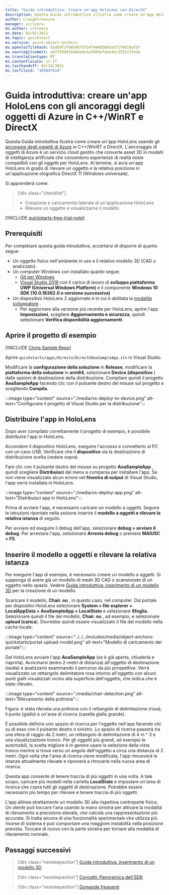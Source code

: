 ```yaml
---
title: "Guida introduttiva: Creare un'app HoloLens con DirectX"
description: Questa Guida introduttiva illustra come creare un'app HoloLens usando gli ancoraggi degli oggetti.
author: craigktreasure
manager: virivera
ms.author: crtreasu
ms.date: 02/02/2021
ms.topic: quickstart
ms.service: azure-object-anchors
ms.openlocfilehash: b5db9f3766bdd7d754f49403665a371f9d10afd7
ms.sourcegitcommit: ed7376d919a66edcba3566efdee4bc3351c57eda
ms.translationtype: MT
ms.contentlocale: it-IT
ms.lasthandoff: 03/24/2021
ms.locfileid: "105047610"
---
```

# <a name="quickstart-create-a-hololens-app-with-azure-object-anchors-in-cwinrt-and-directx"></a>Guida introduttiva: creare un'app HoloLens con gli ancoraggi degli oggetti di Azure in C++/WinRT e DirectX

Questa Guida introduttiva illustra come creare un'app HoloLens usando gli [ancoraggi degli oggetti di Azure](../overview.md) in C++/WinRT e DirectX. L'ancoraggio di oggetti di Azure è un servizio cloud gestito che converte asset 3D in modelli di intelligenza artificiale che consentono esperienze di realtà miste compatibili con gli oggetti per HoloLens. Al termine, si avrà un'app HoloLens in grado di rilevare un oggetto e la relativa posizione in un'applicazione olografica DirectX 11 (Windows universale).

Si apprenderà come:

> [!div class="checklist"]
> * Creazione e caricamento laterale di un'applicazione HoloLens
> * Rilevare un oggetto e visualizzarne il modello

[!INCLUDE [quickstarts-free-trial-note](../../../includes/quickstarts-free-trial-note.md)]

## <a name="prerequisites"></a>Prerequisiti

Per completare questa guida introduttiva, accertarsi di disporre di quanto segue:

* Un oggetto fisico nell'ambiente in uso e il relativo modello 3D (CAD o analizzato).
* Un computer Windows con installato quanto segue:
  * <a href="https://git-scm.com" target="_blank">Git per Windows</a>
  * <a href="https://www.visualstudio.com/downloads/" target="_blank">Visual Studio 2019</a> con il carico di lavoro di **sviluppo piattaforma UWP (Universal Windows Platform)** e il componente **Windows 10 SDK (10.0.18362.0 o versione successiva)**
* Un dispositivo HoloLens 2 aggiornato e in cui è abilitata la [modalità sviluppatore](/windows/mixed-reality/using-visual-studio#enabling-developer-mode) .
  * Per aggiornare alla versione più recente per HoloLens, aprire l'app **Impostazioni**, scegliere **Aggiornamento e sicurezza**, quindi selezionare **Verifica disponibilità aggiornamenti**.

## <a name="open-the-sample-project"></a>Aprire il progetto di esempio

[!INCLUDE [Clone Sample Repo](../../../includes/object-anchors-clone-sample-repository.md)]

Aprire `quickstarts/apps/directx/DirectXAoaSampleApp.sln` in Visual Studio.

Modificare la **configurazione della soluzione** in **Release**, modificare la **piattaforma della soluzione** in **arm64**, selezionare **Device (dispositivo** ) dalle opzioni di destinazione della distribuzione. Compilare quindi il progetto **AoaSampleApp** facendo clic con il pulsante destro del mouse sul progetto e scegliendo **Compila**.

:::image type="content" source="./media/vs-deploy-to-device.png" alt-text="Configurare il progetto di Visual Studio per la distribuzione":::

## <a name="deploy-the-app-to-hololens"></a>Distribuire l'app in HoloLens

Dopo aver compilato correttamente il progetto di esempio, è possibile distribuire l'app in HoloLens.

Accendere il dispositivo HoloLens, eseguire l'accesso e connetterlo al PC con un cavo USB. Verificare che il **dispositivo** sia la destinazione di distribuzione scelta (vedere sopra).

Fare clic con il pulsante destro del mouse su progetto **AoaSampleApp** , quindi scegliere **Distribuisci** dal menu a comparsa per installare l'app. Se non viene visualizzato alcun errore nel **finestra di output** di Visual Studio, l'app verrà installata in HoloLens.

:::image type="content" source="./media/vs-deploy-app.png" alt-text="Distribuisci app in HoloLens":::

Prima di avviare l'app, è necessario caricare un modello a oggetti. Seguire le istruzioni riportate nella sezione inserire il **modello a oggetti e rilevare la relativa istanza** di seguito.

Per avviare ed eseguire il debug dell'app, selezionare **debug > avviare il debug**. Per arrestare l'app, selezionare **Arresta debug** o premere **MAIUSC + F5**.

## <a name="ingest-object-model-and-detect-its-instance"></a>Inserire il modello a oggetti e rilevare la relativa istanza

Per eseguire l'app di esempio, è necessario creare un modello a oggetti. Si supponga di avere già un modello di mesh 3D CAD o scansionato di un oggetto nello spazio. Vedere [Guida introduttiva: inserimento di un modello 3D](./get-started-model-conversion.md) per la creazione di un modello.

Scaricare il modello, **Chair. ou** , in questo caso, nel computer. Dal portale per dispositivi HoloLens selezionare **System > file explorer > LocalAppData > AoaSampleApp > LocalState** e selezionare **Sfoglia.** Selezionare quindi il file del modello, **Chair. ou** , ad esempio, e selezionare **upload (carica**). Dovrebbe quindi essere visualizzato il file del modello nella cache locale.

:::image type="content" source="../../../includes/media/object-anchors-quickstarts/portal-upload-model.png" alt-text="Modello di caricamento del portale":::

Dal HoloLens avviare l'app **AoaSampleApp** (se è già aperta, chiuderla e riaprirla). Avvicinarsi (entro 2-metri di distanza) all'oggetto di destinazione (sedia) e analizzarlo esaminando il percorso da più prospettive. Verrà visualizzato un rettangolo delimitatore rosa intorno all'oggetto con alcuni punti gialli visualizzati vicino alla superficie dell'oggetto, che indica che è stato rilevato.

:::image type="content" source="./media/chair-detection.png" alt-text="Rilevamento della poltrona":::

Figura: è stata rilevata una poltrona con il rettangolo di delimitazione (rosa), il punto (giallo) e un'area di ricerca (casella gialla grande).

È possibile definire uno spazio di ricerca per l'oggetto nell'app facendo clic su di esso con il pulsante destro o sinistro. Lo spazio di ricerca passerà tra una sfera di raggio da 2 metri, un rettangolo di delimitazione di 4 m ^ 3 e una visualizzazione tronco. Per gli oggetti più grandi, ad esempio le automobili, la scelta migliore è in genere usare la selezione della vista tronco mentre si trova verso un angolo dell'oggetto a circa una distanza di 2 metri.
Ogni volta che l'area di ricerca viene modificata, l'app rimuoverà le istanze attualmente rilevate e riproverà a ritrovarle nella nuova area di ricerca.

Questa app consente di tenere traccia di più oggetti in una volta. A tale scopo, caricare più modelli nella cartella **LocalState** e impostare un'area di ricerca che copra tutti gli oggetti di destinazione. Potrebbe essere necessario più tempo per rilevare e tenere traccia di più oggetti.

L'app allinea strettamente un modello 3D alla rispettiva controparte fisica. Un utente può toccare l'aria usando la mano sinistra per attivare la modalità di rilevamento a precisione elevata, che calcola una rappresentazione più accurata. Si tratta ancora di una funzionalità sperimentale che utilizza più risorse di sistema e può comportare una maggiore instabilità nella posizione prevista. Toccare di nuovo con la parte sinistra per tornare alla modalità di rilevamento normale.

## <a name="next-steps"></a>Passaggi successivi

> [!div class="nextstepaction"]
> [Guida introduttiva: inserimento di un modello 3D](./get-started-model-conversion.md)

> [!div class="nextstepaction"]
> [Concetti: Panoramica dell'SDK](../concepts/sdk-overview.md)

> [!div class="nextstepaction"]
> [Domande frequenti](../faq.md)